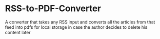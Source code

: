 # RSS-to-PDF-Converter
A converter that takes any RSS input and converts all the articles from that feed into pdfs for local storage in case the author decides to delete his content later
